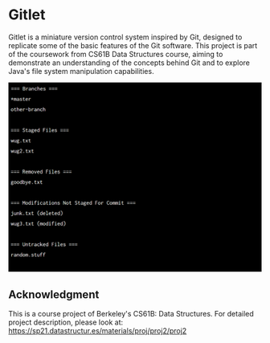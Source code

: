 # Gitlet

Gitlet is a miniature version control system inspired by Git, designed to replicate some of the basic features of the Git software. This project is part of the coursework from CS61B Data Structures course, aiming to demonstrate an understanding of the concepts behind Git and to explore Java's file system manipulation capabilities.

![Example usage of Gitlet - status](status.png)

## Acknowledgment

This is a course project of Berkeley's CS61B: Data Structures. For detailed project description, please look at:
https://sp21.datastructur.es/materials/proj/proj2/proj2
